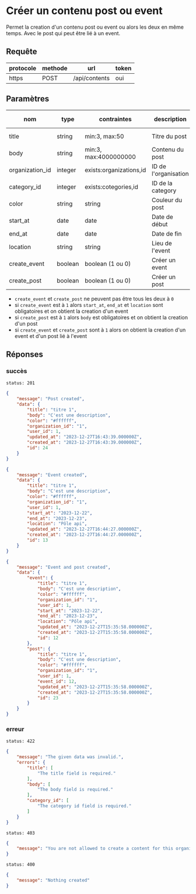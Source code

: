 # Créer un contenu post ou event

Permet la creation d'un contenu post ou event ou alors les deux en même temps. Avec le post qui peut être lié à un event.

## Requête

| protocole | methode | url           | token |
| --------- | ------- |---------------| ----- |
| https     | POST    | /api/contents | oui   |

## Paramètres

| nom             | type    | contraintes             | description          | obligatoire        | quel contenu  |
|-----------------| ------- |-------------------------|----------------------|--------------------|---------------|
| title           | string  | min:3, max:50           | Titre du post        | oui                | post et event |
| body            | string  | min:3, max:4000000000   | Contenu du post      | oui (pour un post) | post et event |
| organization_id | integer | exists:organizations,id | ID de l'organisation | non                | post et event |
| category_id     | integer | exists:cotegories,id    | ID de la category    | oui                | post et event |
| color           | string  | string                  | Couleur du post      | non                | post et event |
| start_at        | date    | date                    | Date de début        | non                | event         |
| end_at          | date    | date                    | Date de fin          | non                | event         |
| location        | string  | string                  | Lieu de l'event      | non                | event         |
| create_event    | boolean | boolean (1 ou 0)        | Créer un event       | non                | event         |
| create_post     | boolean | boolean (1 ou 0)        | Créer un post        | non                | post          |

-  `create_event` et `create_post` ne peuvent pas être tous les deux à `0`
- si `create_event` est à `1` alors `start_at`, `end_at` et `location` sont obligatoires et on obtient la creation d'un event
- si `create_post` est à `1` alors `body` est obligatoires et on obtient la creation d'un post
- si `create_event` et `create_post` sont à `1` alors on obtient la creation d'un event et d'un post lié à l'event

## Réponses

### succès

`status: 201`

```json
{
    "message": "Post created",
    "data": {
        "title": "titre 1",
        "body": "C'est une description",
        "color": "#ffffff",
        "organization_id": "1",
        "user_id": 1,
        "updated_at": "2023-12-27T16:43:39.000000Z",
        "created_at": "2023-12-27T16:43:39.000000Z",
        "id": 24
    }
}
```

```json
{
	"message": "Event created",
	"data": {
		"title": "titre 1",
		"body": "C'est une description",
		"color": "#ffffff",
		"organization_id": "1",
		"user_id": 1,
		"start_at": "2023-12-22",
		"end_at": "2023-12-23",
		"location": "Pôle api",
		"updated_at": "2023-12-27T16:44:27.000000Z",
		"created_at": "2023-12-27T16:44:27.000000Z",
		"id": 13
	}
}
```

```json
{
	"message": "Event and post created",
	"data": {
		"event": {
			"title": "titre 1",
			"body": "C'est une description",
			"color": "#ffffff",
			"organization_id": "1",
			"user_id": 1,
			"start_at": "2023-12-22",
			"end_at": "2023-12-23",
			"location": "Pôle api",
			"updated_at": "2023-12-27T15:35:58.000000Z",
			"created_at": "2023-12-27T15:35:58.000000Z",
			"id": 12
		},
		"post": {
			"title": "titre 1",
			"body": "C'est une description",
			"color": "#ffffff",
			"organization_id": "1",
			"user_id": 1,
			"event_id": 12,
			"updated_at": "2023-12-27T15:35:58.000000Z",
			"created_at": "2023-12-27T15:35:58.000000Z",
			"id": 23
		}
	}
}
```

### erreur

`status: 422`

```json
{
    "message": "The given data was invalid.",
    "errors": {
        "title": [
            "The title field is required."
        ],
        "body": [
            "The body field is required."
        ],
        "category_id": [
            "The category id field is required."
        ]
    }
}
```

`status: 403`

```json
{
    "message": "You are not allowed to create a content for this organization"
}
```

`status: 400`

```json
{
    "message": "Nothing created"
}
```
